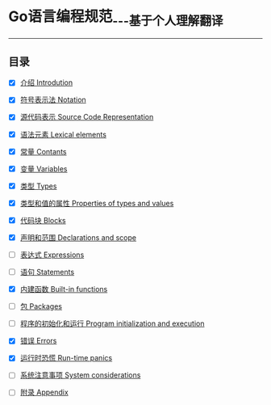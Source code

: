 # Go语言编程规范<sub>---基于个人理解翻译</sub>

---

## 目录

- [x] [介绍 Introdution](Introdution.md)

- [x] [符号表示法 Notation](Notation.md)

- [x] [源代码表示 Source Code Representation](Source-code-representation.md)

- [x] [语法元素 Lexical elements](Lexical-elements.md)

- [x] [常量 Contants](Constants.md)

- [x] [变量 Variables](Variables.md)

- [x] [类型 Types](Types.md)

- [x] [类型和值的属性 Properties of types and values](Properties-of-types-and-values.md)

- [x] [代码块 Blocks](Blocks.md)

- [x] [声明和范围 Declarations and scope](Declarations-and-scope.md)

- [ ] [表达式 Expressions](Expressions.md)

- [ ] [语句 Statements](Statements.md)

- [x] [内建函数 Built-in functions](builtin-functions.md)

- [ ] [包 Packages](Packages.md)

- [ ] [程序的初始化和运行 Program initialization and execution](Program-initialization-and-execution.md)

- [x] [错误 Errors](errors.md)

- [x] [运行时恐慌 Run-time panics](Runtime-panics.md)

- [ ] [系统注意事项 System considerations](System-considerations.md)

- [ ] [附录 Appendix](Appendix.md)
